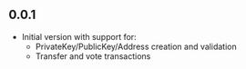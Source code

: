 ## 0.0.1

- Initial version with support for:
    - PrivateKey/PublicKey/Address creation and validation
    - Transfer and vote transactions
